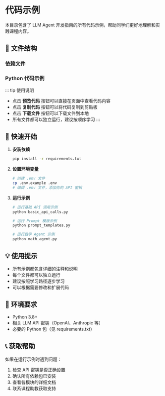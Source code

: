 # 代码示例

本目录包含了 LLM Agent 开发指南的所有代码示例，帮助同学们更好地理解和实践课程内容。

## 📁 文件结构

### 依赖文件
<CodeFileViewer 
  src="/course/llm-agent/code-examples/requirements.txt" 
  filename="requirements.txt"
  language="text"
/>

### Python 代码示例

<CodeFileViewer 
  src="/course/llm-agent/code-examples/basic_api_calls.py" 
  filename="basic_api_calls.py"
  language="python"
/>

<CodeFileViewer 
  src="/course/llm-agent/code-examples/prompt_templates.py" 
  filename="prompt_templates.py"
  language="python"
/>

<CodeFileViewer 
  src="/course/llm-agent/code-examples/math_agent.py" 
  filename="math_agent.py"
  language="python"
/>

::: tip 使用说明
- 点击 **预览代码** 按钮可以直接在页面中查看代码内容
- 点击 **复制代码** 按钮可以将代码复制到剪贴板
- 点击 **下载文件** 按钮可以下载文件到本地
- 所有文件都可以独立运行，建议按顺序学习
:::


## 🚀 快速开始

1. **安装依赖**
   ```bash
   pip install -r requirements.txt
   ```

2. **设置环境变量**
   ```bash
   # 创建 .env 文件
   cp .env.example .env
   # 编辑 .env 文件，添加你的 API 密钥
   ```

3. **运行示例**
   ```bash
   # 运行基础 API 调用示例
   python basic_api_calls.py
   
   # 运行 Prompt 模板示例
   python prompt_templates.py
   
   # 运行数学 Agent 示例
   python math_agent.py
   ```

## 💡 使用提示

- 所有示例都包含详细的注释和说明
- 每个文件都可以独立运行
- 建议按照学习路径逐步学习
- 可以根据需要修改和扩展代码

## 🔧 环境要求

- Python 3.8+
- 相关 LLM API 密钥（OpenAI、Anthropic 等）
- 必要的 Python 包（见 requirements.txt）

## 📞 获取帮助

如果在运行示例时遇到问题：
1. 检查 API 密钥是否正确设置
2. 确认所有依赖包已安装
3. 查看各模块的详细文档
4. 联系课程助教获取支持
